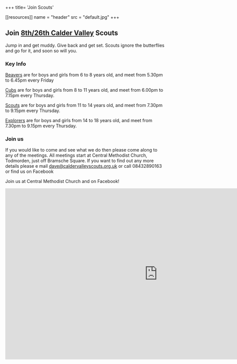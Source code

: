 +++
title= 'Join Scouts'

[[resources]]
  name = "header"
  src = "default.jpg"
+++

## Join [8th/26th Calder Valley](https://scouts.org.uk/groups/8th26th-calder-valley-scout-group) Scouts

Jump in and get muddy. Give back and get set. Scouts ignore the butterflies and go for it, and soon so will you.

### Key Info

[Beavers](/join/beavers) are for boys and girls from 6 to 8 years old, and meet from 5.30pm to 6.45pm every Friday

[Cubs](/join/cubs) are for boys and girls from 8 to 11 years old, and meet from 6.00pm to 7.15pm every Thursday. 

[Scouts](/join/scouts) are for boys and girls from 11 to 14 years old, and meet from 7.30pm to 9.15pm every Thursday.

[Explorers](/join/explorers) are for boys and girls from 14 to 18 years old, and meet from 7.30pm to 9.15pm every Thursday.

### Join us

If you would like to come and see what we do then please come along to any of the meetings. All meetings start at Central Methodist Church, Todmorden, just off Bramsche Square. If you want to find out any more details please e mail dave@caldervalleyscouts.org.uk or call 08432890163 or find us on Facebook

Join us at Central Methodist Church and on Facebook!

<div class="mapouter"><div class="gmap_canvas"><iframe width="960" height="540" id="gmap_canvas" src="https://maps.google.com/maps?q=central%20methodist%20church%20todmorden&t=&z=13&ie=UTF8&iwloc=&output=embed" frameborder="0" scrolling="no" marginheight="0" marginwidth="0"></iframe><a href="https://www.embedgooglemap.net/blog/divi-discount-code-elegant-themes-coupon/">divi 20 discount 11 11</a></div><style>.mapouter{position:relative;text-align:right;height:540px;width:960px;}.gmap_canvas {overflow:hidden;background:none!important;height:540px;width:960px;}</style></div>